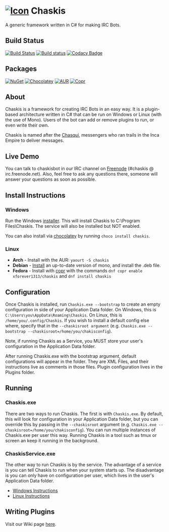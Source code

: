 [![Icon](https://files.shendrick.net/projects/chaskis/assets/icon.png)](https://github.com/xforever1313/Chaskis/)
Chaskis 
==========
A generic framework written in C# for making IRC Bots.

Build Status
--------------
[![Build Status](https://travis-ci.org/xforever1313/Chaskis.svg?branch=master)](https://travis-ci.org/xforever1313/Chaskis) [![Build status](https://ci.appveyor.com/api/projects/status/n8sbo1ay6wr2xxyc/branch/master?svg=true)](https://ci.appveyor.com/project/xforever1313/chaskis/branch/master)
[![Codacy Badge](https://api.codacy.com/project/badge/Grade/92071784a63e4d6ba070cb88c1b6c99f)](https://www.codacy.com/app/xforever1313/Chaskis?utm_source=github.com&amp;utm_medium=referral&amp;utm_content=xforever1313/Chaskis&amp;utm_campaign=Badge_Grade)

Packages
--------------

[![NuGet](https://img.shields.io/nuget/v/ChaskisCore.svg)](https://www.nuget.org/packages/ChaskisCore/) [![Chocolatey](https://img.shields.io/chocolatey/v/chaskis.svg)](https://chocolatey.org/packages/chaskis/) [![AUR](https://img.shields.io/aur/version/chaskis.svg)](https://aur.archlinux.org/packages/chaskis/) [![Copr](https://copr.fedorainfracloud.org/coprs/xforever1313/chaskis/package/chaskis/status_image/last_build.png)](https://copr.fedorainfracloud.org/coprs/xforever1313/chaskis/package/chaskis/)

About
--------
Chaskis is a framework for creating IRC Bots in an easy way.  It is a plugin-based architecture written in C# that can be run on Windows or Linux (with the use of Mono).  Users of the bot can add or remove plugins to run, or even write their own.

Chaskis is named after the [Chasqui](https://en.wikipedia.org/wiki/Chasqui), messengers who ran trails in the Inca Empire to deliver messages.

Live Demo
---------

You can talk to chaskisbot in our IRC channel on [Freenode](https://webchat.freenode.net/?channels=chaskis) (#chaskis @ irc.freenode.net).  Also, feel free to ask any questions there, someone will answer your questions as soon as possible.

Install Instructions
----------------------

### Windows ###
Run the Windows [installer](https://files.shendrick.net/projects/chaskis/releases/).  This will install Chaskis to C:\Program Files\Chaskis.  The service will also be installed but NOT enabled.

You can also install via [chocolatey](https://chocolatey.org/packages/chaskis/) by running ```choco install chaskis```.

### Linux ###

 * **Arch** - Install with the AUR: ```yaourt -S chaskis```
 * **Debian** - [Install](http://www.mono-project.com/download/#download-lin) an up-to-date version of mono, and install the .deb file.
 * **Fedora** - Install with [copr](https://copr.fedorainfracloud.org/coprs/xforever1313/chaskis/) with the commands ```dnf copr enable xforever1313/chaskis``` and ```dnf install chaskis```

Configuration
---------------
Once Chaskis is installed, run ```Chaskis.exe --bootstrap``` to create an empty configuration in side of your Application Data folder.  On Windows, this is ```C:\Users\you\AppData\Roaming\Chaskis```.  On Linux, this is ```/home/you/.config/Chaskis```.  If you wish to install a default config else where, specify that in the ```--chaskisroot argument``` (e.g. ```Chaskis.exe --bootstrap --chaskisroot=/home/you/chakisconfig```).

Note, if running Chaskis as a Service, you MUST store your user's configuration in the Application Data folder.

After running Chaskis.exe with the bootstrap argument, default configurations will appear in the folder.  They are XML Files, and their instructions live as comments in those files.  Plugin configuration lives in the Plugins folder.

Running
---------------
### Chaskis.exe ###

There are two ways to run Chaskis.  The first is with ```Chaskis.exe```. By default, this will look for configuration in your Application Data folder, but you can override this by passing in the ```--chaskisroot``` argument (e.g. ```Chaskis.exe --chaskisroot=/home/you/chakisconfig```).  You can run multiple instances of Chaskis.exe per user this way.  Running Chaskis in a tool such as tmux or screen an keep it running in the background.

### ChaskisService.exe ###

The other way to run Chaskis is by the service.  The advantage of a service is you can tell Chaskis to run when your system starts up.  The disadvantage is you can only have on configuration per user, which lives in the user's Application Data folder.

* [Windows Instructions](https://github.com/xforever1313/Chaskis/wiki/Running-as-a-Windows-Service)
* [Linux Instructions](https://github.com/xforever1313/Chaskis/wiki/Running-as-a-Linux-Service)

Writing Plugins
----------------

Visit our Wiki page [here](https://github.com/xforever1313/Chaskis/wiki/Writing-Plugins).